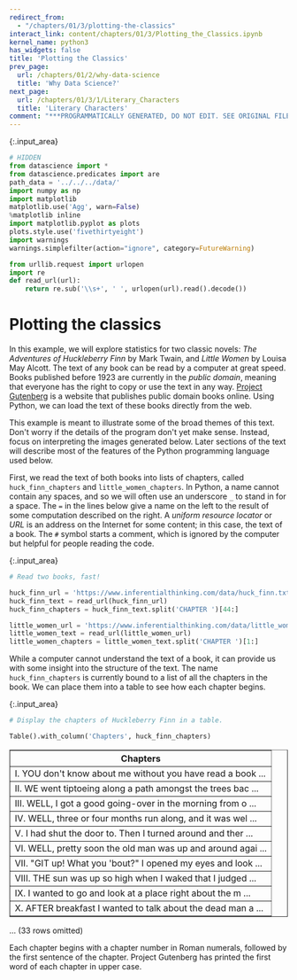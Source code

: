 ```yaml
---
redirect_from:
  - "/chapters/01/3/plotting-the-classics"
interact_link: content/chapters/01/3/Plotting_the_Classics.ipynb
kernel_name: python3
has_widgets: false
title: 'Plotting the Classics'
prev_page:
  url: /chapters/01/2/why-data-science
  title: 'Why Data Science?'
next_page:
  url: /chapters/01/3/1/Literary_Characters
  title: 'Literary Characters'
comment: "***PROGRAMMATICALLY GENERATED, DO NOT EDIT. SEE ORIGINAL FILES IN /content***"
---
```




{:.input_area}
```python
# HIDDEN
from datascience import *
from datascience.predicates import are
path_data = '../../../data/'
import numpy as np
import matplotlib
matplotlib.use('Agg', warn=False)
%matplotlib inline
import matplotlib.pyplot as plots
plots.style.use('fivethirtyeight')
import warnings
warnings.simplefilter(action="ignore", category=FutureWarning)

from urllib.request import urlopen 
import re
def read_url(url): 
    return re.sub('\\s+', ' ', urlopen(url).read().decode())
```


# Plotting the classics

In this example, we will explore statistics for two classic novels: *The Adventures of Huckleberry Finn* by Mark Twain, and *Little Women* by Louisa May Alcott. The text of any book can be read by a computer at great speed. Books published before 1923 are currently in the *public domain*, meaning that everyone has the right to copy or use the text in any way. [Project Gutenberg](http://www.gutenberg.org/) is a website that publishes public domain books online. Using Python, we can load the text of these books directly from the web.

This example is meant to illustrate some of the broad themes of this text. Don't worry if the details of the program don't yet make sense. Instead, focus on interpreting the images generated below. Later sections of the text will describe most of the features of the Python programming language used below.

First, we read the text of both books into lists of chapters, called `huck_finn_chapters` and `little_women_chapters`. In Python, a name cannot contain any spaces, and so we will often use an underscore `_` to stand in for a space. The `=` in the lines below give a name on the left to the result of some computation described on the right. A *uniform resource locator* or *URL* is an address on the Internet for some content; in this case, the text of a book. The `#` symbol starts a comment, which is ignored by the computer but helpful for people reading the code.



{:.input_area}
```python
# Read two books, fast!

huck_finn_url = 'https://www.inferentialthinking.com/data/huck_finn.txt'
huck_finn_text = read_url(huck_finn_url)
huck_finn_chapters = huck_finn_text.split('CHAPTER ')[44:]

little_women_url = 'https://www.inferentialthinking.com/data/little_women.txt'
little_women_text = read_url(little_women_url)
little_women_chapters = little_women_text.split('CHAPTER ')[1:]
```


While a computer cannot understand the text of a book, it can provide us with some insight into the structure of the text. The name `huck_finn_chapters` is currently bound to a list of all the chapters in the book. We can place them into a table to see how each chapter begins.



{:.input_area}
```python
# Display the chapters of Huckleberry Finn in a table.

Table().with_column('Chapters', huck_finn_chapters)
```





<div markdown="0" class="output output_html">
<table border="1" class="dataframe">
    <thead>
        <tr>
            <th>Chapters</th>
        </tr>
    </thead>
    <tbody>
        <tr>
            <td>I. YOU don't know about me without you have read a book  ...</td>
        </tr>
        <tr>
            <td>II. WE went tiptoeing along a path amongst the trees bac ...</td>
        </tr>
        <tr>
            <td>III. WELL, I got a good going-over in the morning from o ...</td>
        </tr>
        <tr>
            <td>IV. WELL, three or four months run along, and it was wel ...</td>
        </tr>
        <tr>
            <td>V. I had shut the door to. Then I turned around and ther ...</td>
        </tr>
        <tr>
            <td>VI. WELL, pretty soon the old man was up and around agai ...</td>
        </tr>
        <tr>
            <td>VII. "GIT up! What you 'bout?" I opened my eyes and look ...</td>
        </tr>
        <tr>
            <td>VIII. THE sun was up so high when I waked that I judged  ...</td>
        </tr>
        <tr>
            <td>IX. I wanted to go and look at a place right about the m ...</td>
        </tr>
        <tr>
            <td>X. AFTER breakfast I wanted to talk about the dead man a ...</td>
        </tr>
    </tbody>
</table>
<p>... (33 rows omitted)</p>
</div>



Each chapter begins with a chapter number in Roman numerals, followed by the first sentence of the chapter. Project Gutenberg has printed the first word of each chapter in upper case. 
